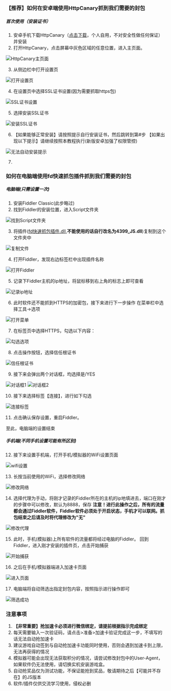 ### 【推荐】如何在安卓端使用HttpCanary抓到我们需要的封包
##### 首次使用（安装证书）
1. 安卓手机下载HttpCanary（[点击下载](./HttpCanary.apk)，个人自用，不对安全性做任何保证）并安装
2. 打开HttpCanary，点击屏幕中灰色区域的任意位置，进入主页面。

![HttpCanary主页面](./img/17.jpg)

3. 从侧边栏中打开设置页

![打开设置页](./img/18.jpg)

4. 在设置页中选择SSL证书设置(因为需要抓取https包)

![SSL证书设置](./img/19.jpg)

5. 选择安装SSL证书

![安装SSL证书](./img/20.jpg)

6. 【如果能够正常安装】请按照提示自行安装证书，然后跳转到第#步
【如果出现以下提示】请继续按照本教程执行(新版安卓加强了权限管控)

![无法自动安装提示](./img/21.jpg)

7. 

### 如何在电脑端使用fd快速抓包插件抓到我们需要的封包
##### 电脑端(只需设置一次)
1. 安装Fiddler Classic(此步略过)
2. 找到Fiddler的安装位置，进入Script文件夹

![找到Script文件夹](./img/1.png)

3. 将插件([fd快速抓包插件.dll](./fd快速抓包插件.dll),**不能使用的话自行改名为4399_JS.dll**)复制到这个文件夹中

![复制文件](./img/2.png)

4. 打开Fiddler，发现右边标签栏中出现插件名称

![打开Fiddler](./img/3.png)

5. 记录下Fiddler主机的ip地址，将鼠标移到右上角的标志上即可查看

![记录ip地址](./img/4.png)

6. 此时软件还不能抓到HTTPS的加密包，接下来进行下一步操作
在菜单栏中选择工具→选项

![打开菜单](./img/5.png)

7. 在标签页中选择HTTPS，勾选以下内容：

![勾选选项](./img/6.png)

8. 点击操作按钮，选择信任根证书

![信任根证书](./img/7.png)

9. 接下来会弹出两个对话框，均选择是/YES

![对话框1](./img/8.png)
![对话框2](./img/9.png)

10. 接下来选择标签【连接】，进行如下勾选

![连接标签](./img/10.png)

11. 点击确认保存设置，重启Fiddler。

至此，电脑端的设置结束
##### 手机端(不同手机设置可能有所区别)
12. 接下来设置手机端，打开手机/模拟器的WiFi设置页面

![wifi设置](./img/11.jpg)

13. 长按当前使用的WiFi，选择修改网络

![修改网络](./img/12.jpg)

14. 选择代理为手动，将刚才记录的Fiddler所在的主机的ip地填进去，端口在刚才的步骤中可以修改，默认为8888，保存
**注意！进行此操作之后，所有的流量都会通过Fiddler软件，Fiddler软件必须处于开启状态，手机才可以联网。抓包结束之后请及时将代理修改为"无"**

![修改代理](./img/13.jpg)

15. 此时，手机(模拟器)上所有软件的流量都将经过电脑的Fiddler。
回到Fiddler，进入刚才安装的插件页，点击开始捕获

![开始捕获](./img/14.png)

16.	之后在手机/模拟器端进入加速卡页面

![进入页面](./img/15.jpg)

17. 电脑端将自动筛选出指定封包内容，按照指示进行操作即可

![筛选成功](./img/16.png)

### 注意事项
1. **【非常重要】抢加速卡必须进行微信绑定，请提前根据指示完成绑定**
2. 每天需要输入一次验证码，请点击>准备>加速卡验证完成这一步，不填写的话无法自动抢加速卡
3. 建议游戏自动签到与自动抢加速卡功能同时使用，否则会遇到加速卡到上限，无法再获得的情况
4. 模拟器可能会出现无法获取积分的情况，请尝试修改封包中的User-Agent，如果软件仍无法使用，请切换实机安装游戏盒。
5. 自动抢奖品仅为测试功能，不保证能抢到奖品，敬请期待之后【可能并不存在】的JS版本
6. 软件/插件仅供交流学习使用，侵权必删

